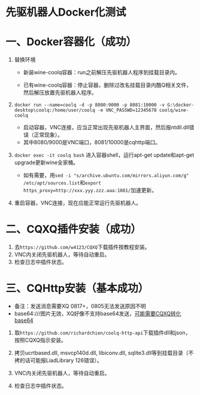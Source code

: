 # 先驱机器人Docker化测试

# 一、Docker容器化（成功）

1. 替换环境

    * 新装wine-coolq容器：run之前解压先驱机器人程序到挂载目录内。

    * 已有wine-coolq容器：停止容器，删除过改名挂载目录内酷Q相关文件，然后解压放置先驱机器人程序。

2. ``docker run --name=coolq -d -p 8080:9000 -p 8081:10000 -v G:\docker-desktop\coolq:/home/user/coolq -e VNC_PASSWD=12345678 coolq/wine-coolq``
   * 启动容器，VNC连接，应当正常出现先驱机器人主界面，然后报ntdll.dll错误（正常现象）。
   * 其中8080/9000是VNC端口，8081/10000是cqhttp端口。

3. ``docker exec -it coolq bash`` 进入容器shell，运行apt-get update和apt-get upgrade更新wine全家桶。
   * 如有需要，用``sed -i "s/archive.ubuntu.com/mirrors.aliyun.com/g" /etc/apt/sources.list``和``export https_proxy=http://xxx.yyy.zzz.aaa:1081/``加速更新。

4. 重启容器，VNC连接，现在应能正常运行先驱机器人。


# 二、CQXQ插件安装（成功）

1. 去``https://github.com/w4123/CQXQ``下载插件按教程安装。
2. VNC内关闭先驱机器人，等待自动重启。
3. 检查日志中插件状态。

# 三、CQHttp安装（基本成功）

* 备注：发送消息需要XQ 0817+，0805无法发送原因不明
* base64:///图片无效，XQ好像不支持base64发送，[可能需要CQXQ转化base64](https://github.com/w4123/CQXQ/issues/18)

1. 取``https://github.com/richardchien/coolq-http-api``下载插件dll和json，按照CQXQ指示安装。

2. 拷贝ucrtbased.dll, msvcp140d.dll, libiconv.dll, sqlite3.dll等到挂载目录（不拷的话可能报LiadLibrary 126错误）。

3. VNC内关闭先驱机器人，等待自动重启。

4. 检查日志中插件状态。
